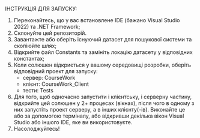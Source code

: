 ІНСТРУКЦІЯ ДЛЯ ЗАПУСКУ:

1. Переконайтесь, що у вас встановлене IDE (бажано Visual Studio 2022) та .NET Framework;
2. Склонуйте цей репозиторій.
3. Завантажте або оберіть існуючий датасет для пошукової системи та скопіюйте шлях;
4. Відкрийте файл Constants та замініть локацію датасету у відповідних константах;
5. Коли солюшен відкриється у вашому середовищі розробки, оберіть відповідний проект для запуску:
   - сервер: CourseWork
   - клієнт: CourseWork_Client
   - тести: Tests
6. Для того, щоб одночасно запустити і клієнтську, і серверну частину, відкрийте цей солюшен у 2+ процесах (вікнах), після чого в одному з них запустіть проект серверу, а в інших клієнту(-ів).
   Виконайте це або за допомогою терміналу, або відкривши декілька вікон Visual Studio або іншого IDE, яке ви використовуєте.
7. Насолоджуйтесь!
